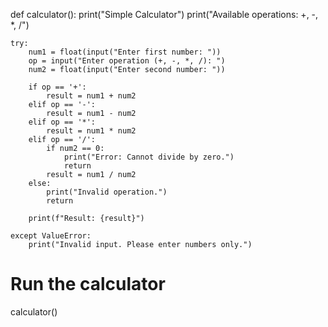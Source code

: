 def calculator():
    print("Simple Calculator")
    print("Available operations: +, -, *, /")

    try:
        num1 = float(input("Enter first number: "))
        op = input("Enter operation (+, -, *, /): ")
        num2 = float(input("Enter second number: "))

        if op == '+':
            result = num1 + num2
        elif op == '-':
            result = num1 - num2
        elif op == '*':
            result = num1 * num2
        elif op == '/':
            if num2 == 0:
                print("Error: Cannot divide by zero.")
                return
            result = num1 / num2
        else:
            print("Invalid operation.")
            return

        print(f"Result: {result}")

    except ValueError:
        print("Invalid input. Please enter numbers only.")

# Run the calculator
calculator()
